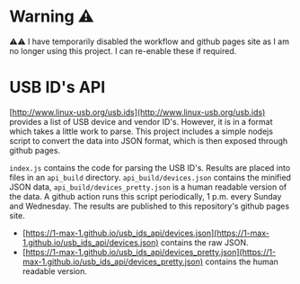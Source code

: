# Warning ⚠
⚠⚠ I have temporarily disabled the workflow and github pages site as I am no longer using this project. I can re-enable these if required.

# USB ID's API
[http://www.linux-usb.org/usb.ids](http://www.linux-usb.org/usb.ids) provides a list of USB device and vendor ID's. However, it is in a format which takes a little work to parse.
This project includes a simple nodejs script to convert the data into JSON format, which is then exposed through github pages.

`index.js` contains the code for parsing the USB ID's. Results are placed into files in an `api_build` directory. `api_build/devices.json` contains the minified JSON data, `api_build/devices_pretty.json` is a human readable version of the data. A github action runs this script periodically, 1 p.m. every Sunday and Wednesday. The results are published to this repository's github pages site.

- [https://1-max-1.github.io/usb_ids_api/devices.json](https://1-max-1.github.io/usb_ids_api/devices.json) contains the raw JSON.
- [https://1-max-1.github.io/usb_ids_api/devices_pretty.json](https://1-max-1.github.io/usb_ids_api/devices_pretty.json) contains the human readable version.